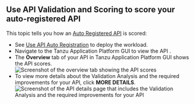## Use API Validation and Scoring to score your auto-registered API

This topic tells you how an [Auto Registered API](../api-auto-registration/about.hbs.md) is scored:

- See [Use API Auto Registration](../api-auto-registration/usage.hbs.md) to deploy the workload. 
- Navigate to the Tanzu Application Platform GUI to view the API .
- The **Overview** tab of your API in Tanzu Application Platform GUI shows the API scores.
    ![Screenshot of the overview tab showing the API scores](assets/tap-api-score-page.png)
- To view more details about the Validation Analysis and the required improvements for your API, click **MORE DETAILS**.
    ![Screenshot of the API details page that includes the Validation Analysis and the required improvements for your API](assets/apix-api-score-page.png)
